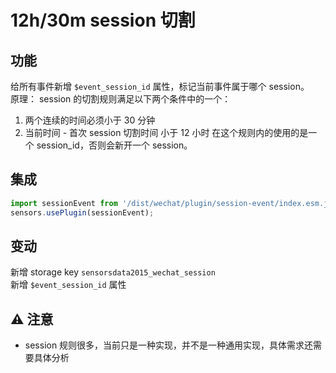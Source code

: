 # 12h/30m session 切割

## 功能
给所有事件新增 `$event_session_id` 属性，标记当前事件属于哪个 session。  
原理： session 的切割规则满足以下两个条件中的一个：  
1. 两个连续的时间必须小于 30 分钟
2. 当前时间 - 首次 session 切割时间 小于 12 小时
在这个规则内的使用的是一个 session_id，否则会新开一个 session。

## 集成
```javascript
import sessionEvent from '/dist/wechat/plugin/session-event/index.esm.js'  
sensors.usePlugin(sessionEvent);

```

## 变动
新增 storage key `sensorsdata2015_wechat_session`  
新增 `$event_session_id` 属性  

## ⚠ 注意
* session 规则很多，当前只是一种实现，并不是一种通用实现，具体需求还需要具体分析